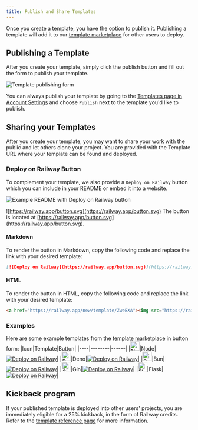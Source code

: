 ```yaml
---
title: Publish and Share Templates
---
```


Once you create a template, you have the option to publish it. Publishing a template will add it to our <a href="https://railway.app/templates" target="_blank">template marketplace</a> for other users to deploy.

## Publishing a Template

After you create your template, simply click the publish button and fill out the form to publish your template.

<Image src="https://res.cloudinary.com/railway/image/upload/v1680281251/CleanShot_2023-03-31_at_20.46.28_2x_tjjpna.png"
  alt="Template publishing form"
  layout="intrinsic"
  width={510}
  height={800}
  quality={80}
/>

You can always publish your template by going to the <a href="https://railway.app/account/templates" target="_blank">Templates page in Account Settings</a> and choose `Publish` next to the template you'd like to publish.

## Sharing your Templates

After you create your template, you may want to share your work with the public and let others clone your project.  You are provided with the Template URL where your template can be found and deployed. 

### Deploy on Railway Button 

To complement your template, we also provide a `Deploy on Railway` button which you can include in your README or embed it into a website.

<Image src="https://res.cloudinary.com/railway/image/upload/v1676438967/docs/deploy-on-railway-readme_iwcjjw.png" width={714} height={467} alt="Example README with Deploy on Railway button" />

![https://railway.app/button.svg](https://railway.app/button.svg)
The button is located at [https://railway.app/button.svg](https://railway.app/button.svg).

#### Markdown
To render the button in Markdown, copy the following code and replace the link with your desired template:
```md
[![Deploy on Railway](https://railway.app/button.svg)](https://railway.app/new/template/ZweBXA)
```

#### HTML
To render the button in HTML, copy the following code and replace the link with your desired template:
```html
<a href="https://railway.app/new/template/ZweBXA"><img src="https://railway.app/button.svg" alt="Deploy on Railway" /></a>
```

### Examples

Here are some example templates from the <a href="https://railway.app/templates" target="_blank">template marketplace</a> in button form:
|Icon|Template|Button|
|----|--------|------|
|<img src="https://devicons.railway.app/i/nodejs.svg" alt="Node" width="25" height="25" />|Node|[![Deploy on Railway](https://railway.app/button.svg)](https://railway.app/new/template/ZweBXA)|
|<img src="https://devicons.railway.app/i/deno.svg" alt="Deno" width="25" height="25" />|Deno|[![Deploy on Railway](https://railway.app/button.svg)](https://railway.app/new/template/LsaSsU)|
|<img src="https://devicons.railway.app/i/bun.svg" alt="Bun" width="25" height="25" />|Bun|[![Deploy on Railway](https://railway.app/button.svg)](https://railway.app/new/template/gxxk5g)|
|<img src="https://devicons.railway.app/i/go.svg" alt="Gin" width="25" height="25" />|Gin|[![Deploy on Railway](https://railway.app/button.svg)](https://railway.app/new/template/dTvvSf)|
|<img src="https://devicons.railway.app/i/flask-dark.svg" alt="Flask" width="25" height="25" />|Flask|[![Deploy on Railway](https://railway.app/button.svg)](https://railway.app/new/template/zUcpux)|


## Kickback program

If your published template is deployed into other users' projects, you are immediately eligible for a 25% kickback, in the form of Railway credits.  Refer to the [template reference page](/reference/templates#kickback-program) for more information.